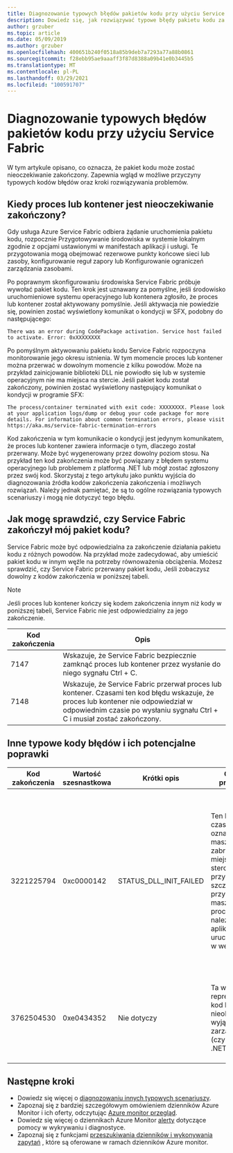 ```yaml
---
title: Diagnozowanie typowych błędów pakietów kodu przy użyciu Service Fabric
description: Dowiedz się, jak rozwiązywać typowe błędy pakietu kodu za pomocą usługi Azure Service Fabric
author: grzuber
ms.topic: article
ms.date: 05/09/2019
ms.author: grzuber
ms.openlocfilehash: 400651b240f0518a85b9deb7a7293a77a88b0861
ms.sourcegitcommit: f28ebb95ae9aaaff3f87d8388a09b41e0b3445b5
ms.translationtype: MT
ms.contentlocale: pl-PL
ms.lasthandoff: 03/29/2021
ms.locfileid: "100591707"
---
```

# <a name="diagnose-common-code-package-errors-by-using-service-fabric"></a>Diagnozowanie typowych błędów pakietów kodu przy użyciu Service Fabric

W tym artykule opisano, co oznacza, że pakiet kodu może zostać nieoczekiwanie zakończony. Zapewnia wgląd w możliwe przyczyny typowych kodów błędów oraz kroki rozwiązywania problemów.

## <a name="when-does-a-process-or-container-terminate-unexpectedly"></a>Kiedy proces lub kontener jest nieoczekiwanie zakończony?

Gdy usługa Azure Service Fabric odbiera żądanie uruchomienia pakietu kodu, rozpocznie Przygotowywanie środowiska w systemie lokalnym zgodnie z opcjami ustawionymi w manifestach aplikacji i usługi. Te przygotowania mogą obejmować rezerwowe punkty końcowe sieci lub zasoby, konfigurowanie reguł zapory lub Konfigurowanie ograniczeń zarządzania zasobami. 

Po poprawnym skonfigurowaniu środowiska Service Fabric próbuje wywołać pakiet kodu. Ten krok jest uznawany za pomyślne, jeśli środowisko uruchomieniowe systemu operacyjnego lub kontenera zgłosiło, że proces lub kontener został aktywowany pomyślnie. Jeśli aktywacja nie powiedzie się, powinien zostać wyświetlony komunikat o kondycji w SFX, podobny do następującego:

```
There was an error during CodePackage activation. Service host failed to activate. Error: 0xXXXXXXXX
```

Po pomyślnym aktywowaniu pakietu kodu Service Fabric rozpoczyna monitorowanie jego okresu istnienia. W tym momencie proces lub kontener można przerwać w dowolnym momencie z kilku powodów. Może na przykład zainicjowanie biblioteki DLL nie powiodło się lub w systemie operacyjnym nie ma miejsca na stercie. Jeśli pakiet kodu został zakończony, powinien zostać wyświetlony następujący komunikat o kondycji w programie SFX:

```
The process/container terminated with exit code: XXXXXXXX. Please look at your application logs/dump or debug your code package for more details. For information about common termination errors, please visit https://aka.ms/service-fabric-termination-errors
```

Kod zakończenia w tym komunikacie o kondycji jest jedynym komunikatem, że proces lub kontener zawiera informacje o tym, dlaczego został przerwany. Może być wygenerowany przez dowolny poziom stosu. Na przykład ten kod zakończenia może być powiązany z błędem systemu operacyjnego lub problemem z platformą .NET lub mógł zostać zgłoszony przez swój kod. Skorzystaj z tego artykułu jako punktu wyjścia do diagnozowania źródła kodów zakończenia zakończenia i możliwych rozwiązań. Należy jednak pamiętać, że są to ogólne rozwiązania typowych scenariuszy i mogą nie dotyczyć tego błędu.

## <a name="how-can-i-tell-if-service-fabric-terminated-my-code-package"></a>Jak mogę sprawdzić, czy Service Fabric zakończył mój pakiet kodu?

Service Fabric może być odpowiedzialna za zakończenie działania pakietu kodu z różnych powodów. Na przykład może zadecydować, aby umieścić pakiet kodu w innym węźle na potrzeby równoważenia obciążenia. Możesz sprawdzić, czy Service Fabric przerwany pakiet kodu, Jeśli zobaczysz dowolny z kodów zakończenia w poniższej tabeli.

>[!NOTE]
> Jeśli proces lub kontener kończy się kodem zakończenia innym niż kody w poniższej tabeli, Service Fabric nie jest odpowiedzialny za jego zakończenie.

Kod zakończenia | Opis
--------- | -----------
7147 | Wskazuje, że Service Fabric bezpiecznie zamknąć proces lub kontener przez wysłanie do niego sygnału Ctrl + C.
7148 | Wskazuje, że Service Fabric przerwał proces lub kontener. Czasami ten kod błędu wskazuje, że proces lub kontener nie odpowiedział w odpowiednim czasie po wysłaniu sygnału Ctrl + C i musiał zostać zakończony.


## <a name="other-common-error-codes-and-their-potential-fixes"></a>Inne typowe kody błędów i ich potencjalne poprawki

Kod zakończenia | Wartość szesnastkowa | Krótki opis | Główna przyczyna | Potencjalna poprawka
--------- | --------- | ----------------- | ---------- | -------------
3221225794 | 0xc0000142 | STATUS_DLL_INIT_FAILED | Ten błąd czasami oznacza, że na maszynie zabrakło miejsca na stercie. Ta przyczyna jest szczególnie przydatna, jeśli masz wiele procesów należących do aplikacji uruchomionej w węźle. | Jeśli program nie został skompilowany w celu reagowania na sygnały Ctrl + C, można włączyć ustawienie **EnableActivateNoWindow** w manifeście klastra. Włączenie tego ustawienia oznacza, że pakiet kodu zostanie uruchomiony bez okna graficznego interfejsu użytkownika i nie otrzyma sygnałów Ctrl + C. Ta akcja zmniejsza również ilość miejsca użycia sterty pulpitu przez każdy proces. Jeśli pakiet kodu musi odbierać sygnały Ctrl + C, można zwiększyć rozmiar sterty pulpitu węzła.
3762504530 | 0xe0434352 | Nie dotyczy | Ta wartość reprezentuje kod błędu dla nieobsłużonego wyjątku z kodu zarządzanego (czyli platformy .NET). | Ten kod zakończenia wskazuje, że aplikacja zgłosiła wyjątek, który pozostanie nieobsłużony i który zakończył proces. Pierwszym krokiem w ustaleniu, co wyzwolił ten błąd, debugowanie dzienników aplikacji i plików zrzutów.

## <a name="next-steps"></a>Następne kroki

* Dowiedz się więcej o [diagnozowaniu innych typowych scenariuszy](service-fabric-diagnostics-common-scenarios.md).
* Zapoznaj się z bardziej szczegółowym omówieniem dzienników Azure Monitor i ich oferty, odczytując [Azure monitor przegląd](../azure-monitor/overview.md).
* Dowiedz się więcej o dziennikach Azure Monitor [alerty](../azure-monitor/alerts/alerts-overview.md) dotyczące pomocy w wykrywaniu i diagnostyce.
* Zapoznaj się z funkcjami [przeszukiwania dzienników i wykonywania zapytań](../azure-monitor/logs/log-query-overview.md) , które są oferowane w ramach dzienników Azure monitor.
